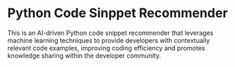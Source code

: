 # Python Code Sinppet Recommender

This is an AI-driven Python code snippet recommender that leverages machine learning techniques to provide developers with contextually relevant code examples, improving coding efficiency and promotes knowledge sharing within the developer community.
